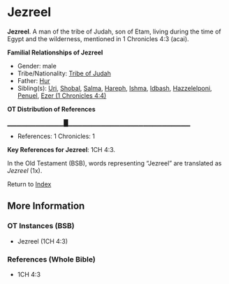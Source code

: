 # Jezreel
**Jezreel**. 
A man of the tribe of Judah, son of Etam, living during the time of Egypt and the wilderness, mentioned in 1 Chronicles 4:3 (acai). 




**Familial Relationships of Jezreel**


* Gender: male
* Tribe/Nationality: [Tribe of Judah](../../../groups/md/acai/Judah.md)
* Father: [Hur](Hur.2.md)
* Sibling(s): [Uri](Uri.md), [Shobal](Shobal.2.md), [Salma](Salma.md), [Hareph](Hareph.md), [Ishma](Ishma.md), [Idbash](Idbash.md), [Hazzelelponi](Hazzelelponi.md), [Penuel](Penuel.md), [Ezer (1 Chronicles 4:4)](Ezer.2.md)


**OT Distribution of References**

▁▁▁▁▁▁▁▁▁▁▁▁█▁▁▁▁▁▁▁▁▁▁▁▁▁▁▁▁▁▁▁▁▁▁▁▁▁▁
* References: 1 Chronicles: 1



**Key References for Jezreel**: 
1CH 4:3. 


In the Old Testament (BSB), words representing “Jezreel” are translated as 
*Jezreel* (1x). 




Return to [Index](00-Index.md)

## More Information

### OT Instances (BSB)

* Jezreel (1CH 4:3)



### References (Whole Bible)

* 1CH 4:3



